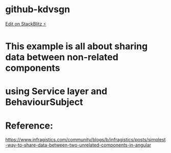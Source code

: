 # github-kdvsgn

[Edit on StackBlitz ⚡️](https://stackblitz.com/edit/github-kdvsgn)

# This example is all about sharing data between non-related components

# using Service layer and BehaviourSubject

# Reference:

https://www.infragistics.com/community/blogs/b/infragistics/posts/simplest-way-to-share-data-between-two-unrelated-components-in-angular
